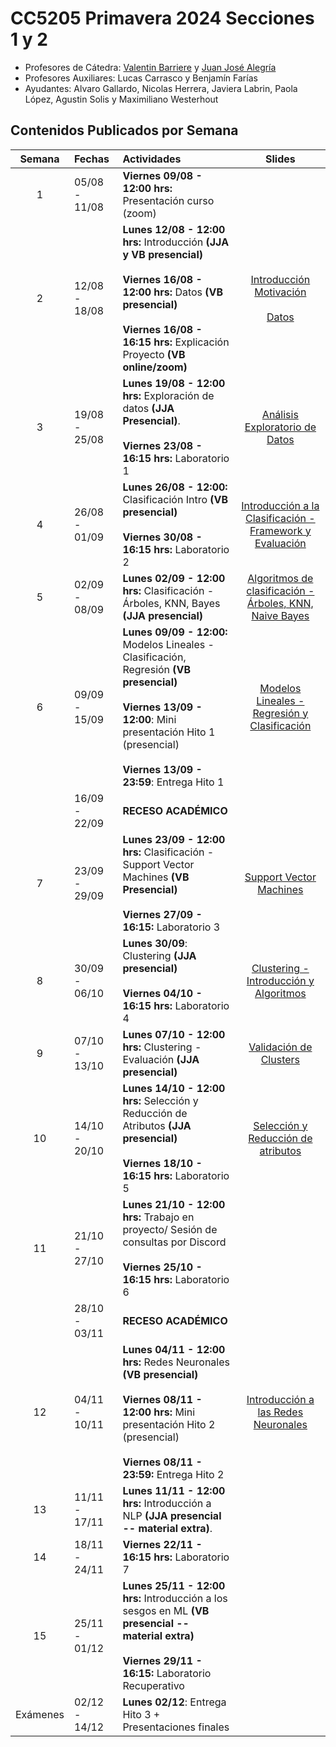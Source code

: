 # CC5205 Primavera 2024 Secciones 1 y 2

- Profesores de Cátedra: [Valentin Barriere](https://dcc.uchile.cl/pregrado/academico/valentin-barriere) y [Juan José Alegría](https://www.linkedin.com/in/juanjo-alegr%C3%ADa/)
- Profesores Auxiliares: Lucas Carrasco y Benjamín Farías
- Ayudantes: Alvaro Gallardo, Nicolas Herrera, Javiera Labrin, Paola López, Agustin Solis y Maximiliano Westerhout

## Contenidos Publicados por Semana

|  Semana  | Fechas        | Actividades                                                                                                                                                                                                             |                                                                                                       Slides                                                                                                       |
| :------: | :------------ | :---------------------------------------------------------------------------------------------------------------------------------------------------------------------------------------------------------------------- | :----------------------------------------------------------------------------------------------------------------------------------------------------------------------------------------------------------------: |
|    1     | 05/08 - 11/08 | **Viernes 09/08 - 12:00 hrs:** Presentación curso (zoom)                                                                                                                                                                |                                                                                                                                                                                                                    |
|    2     | 12/08 - 18/08 | **Lunes 12/08 - 12:00 hrs:** Introducción **(JJA y VB presencial)**<br/><br/>**Viernes 16/08 - 12:00 hrs:** Datos **(VB presencial)**<br/><br/>**Viernes 16/08 - 16:15 hrs:** Explicación Proyecto **(VB online/zoom)** | [Introducción Motivación](https://drive.google.com/file/d/1wQgS2ymmROgOiHRkiLqQaqBtvKJCXG_P/view?usp=sharing)<br/><br/>[Datos](https://drive.google.com/file/d/1cgaFdskQDS79cuB1pCdY0CuCJaARLiSo/view?usp=sharing) |
|    3     | 19/08 - 25/08 | **Lunes 19/08 - 12:00 hrs:** Exploración de datos **(JJA Presencial)**.<br/><br/>**Viernes 23/08 - 16:15 hrs:** Laboratorio 1                                                                                           |                                                     [Análisis Exploratorio de Datos](https://docs.google.com/presentation/d/15Tiz9hvavn5n0T3rtWowvXrD30N0JA_H)                                                     |
|    4     | 26/08 - 01/09 | **Lunes 26/08 - 12:00:** Clasificación Intro **(VB presencial)** <br/><br/>**Viernes 30/08 - 16:15 hrs:** Laboratorio 2                                                                                                 |                                   [Introducción a la Clasificación - Framework y Evaluación](https://drive.google.com/file/d/1Ig0SeBtp_ONIOToj-LL9pomJ2SQwjyVj/view?usp=sharing)                                   |
|    5     | 02/09 - 08/09 | **Lunes 02/09 - 12:00 hrs:** Clasificación - Árboles, KNN, Bayes **(JJA presencial)**                                                                                                                                   |                   [Algoritmos de clasificación - Árboles, KNN, Naive Bayes](https://docs.google.com/presentation/d/1I6GMbfXhdgdmGe-sdUTjyl4GgfGdr5f48h6F9G1lIJI/edit#slide=id.g24500c4e55d_0_1)                    |
|    6     | 09/09 - 15/09 | **Lunes 09/09 - 12:00:** Modelos Lineales - Clasificación, Regresión **(VB presencial)**<br/><br/>**Viernes 13/09 - 12:00**: Mini presentación Hito 1 (presencial) <br/><br/> **Viernes 13/09 - 23:59**: Entrega Hito 1 |                                         [Modelos Lineales - Regresión y Clasificación](https://drive.google.com/file/d/1YD8AL7inU1FwseCgSf_4Hv7kyvDZFcJN/view?usp=sharing)                                         |
|          | 16/09 - 22/09 | **RECESO ACADÉMICO**                                                                                                                                                                                                    |                                                                                                                                                                                                                    |
|    7     | 23/09 - 29/09 | **Lunes 23/09 - 12:00 hrs:** Clasificación - Support Vector Machines **(VB Presencial)**<br/><br/>**Viernes 27/09 - 16:15:** Laboratorio 3                                                                              |                                                   [Support Vector Machines](https://drive.google.com/file/d/1N8-VqXXLOcOPgDFpuFErKwOuhIduXLJ-/view?usp=sharing)                                                    |
|    8     | 30/09 - 06/10 | **Lunes 30/09**: Clustering **(JJA presencial)**<br/><br/>**Viernes 04/10 - 16:15 hrs:** Laboratorio 4                                                                                                                  |                                   [Clustering - Introducción y Algoritmos](https://docs.google.com/presentation/d/15v1N-gvjy1kpcH_K3gmsM1qn3bWnbUD3ttt6DMWnD4U/edit?usp=sharing)                                   |
|    9     | 07/10 - 13/10 | **Lunes 07/10 - 12:00 hrs:** Clustering - Evaluación **(JJA presencial)**                                                                                                                                               |                                           [Validación de Clusters](https://docs.google.com/presentation/d/137sQ5C68NTj-XMbqYwQSnJ8kCEYqRxAmAhwJQRy6bzU/edit?usp=sharing)                                           |
|    10    | 14/10 - 20/10 | **Lunes 14/10 - 12:00 hrs:** Selección y Reducción de Atributos **(JJA presencial)**<br/><br/>**Viernes 18/10 - 16:15 hrs:** Laboratorio 5                                                                              |                                     [Selección y Reducción de atributos](https://docs.google.com/presentation/d/1O1hUXQhp8GTPErEhFbpzAempHFVOq6ic8XND4_NgQNw/edit?usp=sharing)                                     |
|    11    | 21/10 - 27/10 | **Lunes 21/10 - 12:00 hrs:** Trabajo en proyecto/ Sesión de consultas por Discord <br/><br/>**Viernes 25/10 - 16:15 hrs:** Laboratorio 6                                                                                |
|          | 28/10 - 03/11 | **RECESO ACADÉMICO**                                                                                                                                                                                                    |                                                                                                                                                                                                                    |
|    12    | 04/11 - 10/11 | **Lunes 04/11 - 12:00 hrs:** Redes Neuronales **(VB presencial)**<br/><br/>**Viernes 08/11 - 12:00 hrs:** Mini presentación Hito 2 (presencial) <br/><br/>**Viernes 08/11 - 23:59:** Entrega Hito 2                     |                                             [Introducción a las Redes Neuronales](https://drive.google.com/file/d/1VLx0bgLPqKX641CNDV73AP2vd3ie6O2E/view?usp=sharing)                                              |
|    13    | 11/11 - 17/11 | **Lunes 11/11 - 12:00 hrs:** Introducción a NLP **(JJA presencial -- material extra)**.                                                                                                                                 |                                                                                                                                                                                                                    |
|    14    | 18/11 - 24/11 | **Viernes 22/11 - 16:15 hrs:** Laboratorio 7                                                                                                                                                                            |                                                                                                                                                                                                                    |
|    15    | 25/11 - 01/12 | **Lunes 25/11 - 12:00 hrs:** Introducción a los sesgos en ML **(VB presencial -- material extra)**<br/><br/>**Viernes 29/11 - 16:15:** Laboratorio Recuperativo<br/>                                                    |                                                                                                                                                                                                                    |
| Exámenes | 02/12 - 14/12 | **Lunes 02/12**: Entrega Hito 3 + Presentaciones finales<br/>                                                                                                                                                           |                                                                                                                                                                                                                    |
